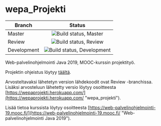 # wepa_Projekti  

| Branch        | Status        |
| ------------- |:-------------:|
| Master      | ![Build status, Master](https://travis-ci.org/PhanaThor/wepa_Projekti.svg?branch=master "Build status, Master") |
| Review      | ![Build status, Review](https://travis-ci.org/PhanaThor/wepa_Projekti.svg?branch=review "Build status, Review") |
| Development      | ![Build status, Development](https://travis-ci.org/PhanaThor/wepa_Projekti.svg?branch=development "Build status, Development") |


Web-palvelinohjelmointi Java 2019, MOOC-kurssin projektityö.

Projektin ohjeistus löytyy [täältä](instructions.md).

Arvosteltavaksi lähetetyn version lähdekoodit ovat Review -branchissa. Lisäksi arvosteluun lähetetty versio löytyy osoitteesta [https://wepaprojekti.herokuapp.com/](https://wepaprojekti.herokuapp.com/ "wepa_projekti").

Lisää tietoa kurssista löytyy osoitteesta [https://web-palvelinohjelmointi-19.mooc.fi/](https://web-palvelinohjelmointi-19.mooc.fi/ "Web-palvelinohjelmointi Java 2019").
